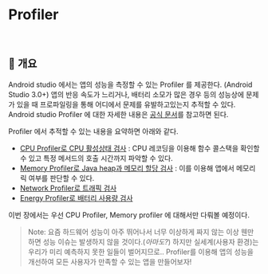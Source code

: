 # Profiler

<br>

## 📌 개요

Android studio 에서는 앱의 성능을 측정할 수 있는 Profiler 를 제공한다. (Android Studio 3.0+) 앱의 반응 속도가 느리거나, 배터리 소모가 많은 경우 등의 성능상에 문제가 있을 때 프로파일링을 통해 어디에서 문제를 유발하고있는지 추적할 수 있다. Android studio Profiler 에 대한 자세한 내용은 [공식 문서](https://developer.android.com/studio/profile)를 참고하면 된다.

Profiler 에서 추적할 수 있는 내용을 요약하면 아래와 같다.

- [CPU Profiler로 CPU 활성상태 검사](https://developer.android.com/studio/profile/cpu-profiler.html) : CPU 레코딩을 이용해 함수 콜스택을 확인할 수 있고 특정 메서드의 호출 시간까지 파악할 수 있다.
- [Memory Profiler로 Java heap과 메모리 할당 검사](https://developer.android.com/studio/profile/memory-profiler.html) : 이를 이용해 앱에서 메모리릭 여부를 판단할 수 있다.
- [Network Profiler로 트래픽 검사](https://developer.android.com/studio/profile/network-profiler.html)
- [Energy Profiler로 배터리 사용량 검사](https://developer.android.com/studio/profile/energy-profiler.html)

이번 장에서는 우선 CPU Profiler, Memory profiler 에 대해서만 다뤄볼 예정이다.

> Note: 요즘 하드웨어 성능이 아주 뛰어나서 너무 이상하게 짜지 않는 이상 웬만하면 성능 이슈는 발생하지 않을 것이다.(*아마도?*) 하지만 실세계(사용자 환경)는 우리가 미리 예측하지 못한 일들이 벌어지므로.. Profiler를 이용해 앱의 성능을 개선하여 모든 사용자가 만족할 수 있는 앱을 만들어보자!